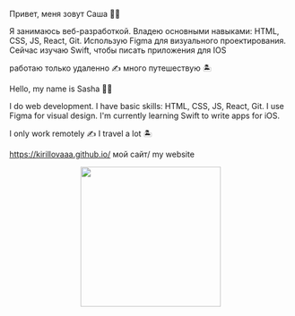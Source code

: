 Привет, меня зовут Саша ✌🏼

Я занимаюсь веб-разработкой. Владею основными навыками: HTML, CSS, JS, React, Git. Использую Figma для визуального проектирования.
Сейчас изучаю Swift, чтобы писать приложения для IOS

работаю только удаленно ✍️
много путешествую 🏝

Hello, my name is Sasha ✌🏼

I do web development. I have basic skills: HTML, CSS, JS, React, Git. I use Figma for visual design. 
I'm currently learning Swift to write apps for iOS.

I only work remotely ✍️
I travel a lot 🏝

https://kirillovaaa.github.io/ мой сайт/ my website 
 
<div id="header" align="center">
  <img src="https://media.giphy.com/media/llJTYkKUtwckB0s2yk/giphy.gif" width="250"/>
</div>

